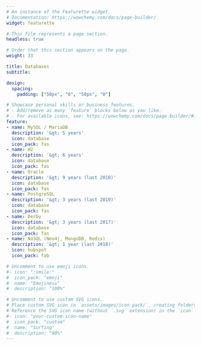 ```yaml
---
# An instance of the Featurette widget.
# Documentation: https://wowchemy.com/docs/page-builder/
widget: featurette

# This file represents a page section.
headless: true

# Order that this section appears on the page.
weight: 33

title: Databases
subtitle:

design:
  spacing:
    padding: ["50px", "0", "50px", "0"]

# Showcase personal skills or business features.
# - Add/remove as many `feature` blocks below as you like.
# - For available icons, see: https://wowchemy.com/docs/page-builder/#icons
feature:
- name: MySQL / MariaDB
  description: '&gt; 5 years'
  icon: database
  icon_pack: fas
- name: H2
  description: '&gt; 6 years'
  icon: database
  icon_pack: fas
- name: Oracle
  description: '&gt; 9 years (last 2018)'
  icon: database
  icon_pack: fas
- name: PostgreSQL
  description: '&gt; 3 years (last 2019)'
  icon: database
  icon_pack: fas
- name: Derby
  description: '&gt; 3 years (last 2017)'
  icon: database
  icon_pack: fas
- name: NoSQL (Neo4j, MongoDB, Redis)
  description: '&gt; 1 year (last 2018)'
  icon: hubspot
  icon_pack: fab

# Uncomment to use emoji icons.
#- icon: ":smile:"
#  icon_pack: "emoji"
#  name: "Emojiness"
#  description: "100%"  

# Uncomment to use custom SVG icons.
# Place custom SVG icon in `assets/images/icon-pack/`, creating folders if necessary.
# Reference the SVG icon name (without `.svg` extension) in the `icon` field.
#- icon: "your-custom-icon-name"
#  icon_pack: "custom"
#  name: "Surfing"
#  description: "90%"
---
```

